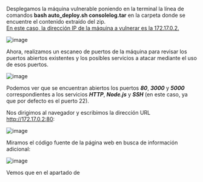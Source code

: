 Desplegamos la máquina vulnerable poniendo en la terminal la línea de comandos **bash auto_deploy.sh consolelog.tar** en la carpeta donde se encuentre el contenido extraído del zip.<br>
<ins>En este caso, la dirección IP de la máquina a vulnerar es la 172.17.0.2.</ins>

  ![image](https://github.com/user-attachments/assets/f9e51544-4137-4530-9ffe-abef1d9ca288)

Ahora, realizamos un escaneo de puertos de la máquina para revisar los puertos abiertos existentes y los posibles servicios a atacar mediante el uso de esos puertos.

  ![image](https://github.com/user-attachments/assets/96315beb-f191-4e64-9908-2189a63b329d)

Podemos ver que se encuentran abiertos los puertos ***80***, ***3000*** y ***5000*** correspondientes a los servicios ***HTTP***, ***Node.js*** y ***SSH*** (en este caso, ya que por defecto es el puerto 22).

Nos dirigimos al navegador y escribimos la dirección URL http://172.17.0.2:80:

  ![image](https://github.com/user-attachments/assets/6d367e77-e196-476f-8c77-1099030d5377)

Miramos el código fuente de la página web en busca de información adicional:

  ![image](https://github.com/user-attachments/assets/a22d1918-aa1f-400f-a4ca-112d6928ccd6)

Vemos que en el apartado de **<script>** se encuentra un archivo llamado "**authentication.js**" y cuyo contenido es este:

  ![image](https://github.com/user-attachments/assets/66ce653e-5434-4609-839b-a7066d0b9103)

Aparentemente, existe un token válido para el subdirectorio web "/recurso/" que es "tokentraviesito".

Realizamos un escaneo de directorios mediante el comando **gobuster** y nos encontramos con uno que se llama **backend**.

  ![image](https://github.com/user-attachments/assets/cd4bfa16-be66-4c51-9691-451f2103599a)

  ![image](https://github.com/user-attachments/assets/bc4c19e7-f3be-4392-92ac-fc583b8bf14f)

Hacemos clic en "**server.js**" para visualizar el contenido de este fichero:

  ![image](https://github.com/user-attachments/assets/07fd4bc6-8805-4a8c-abcf-4ea49426d5f1)

Nos damos cuenta de que parece ser que este servidor escucha peticiones POST en la ruta /recurso/ y devuelve una contraseña si el token proporcionado es correcto.

Podemos probar esto usando curl, enviando una solicitud POST con el token encontrado, para visualizar que nos devuelve la salida.

  ![image](https://github.com/user-attachments/assets/8e296d5b-8a6d-46ef-a0ac-af4aa7f1495e)

Al enviar el token correcto obtenemos una contraseña. Veamos que ocurre en caso de que el token sea incorrecto:

  ![image](https://github.com/user-attachments/assets/5425c607-c02c-4516-b8a8-7292e7f6eb47)

Obtenemos el mensaje de "Unauthorized", ya que no hemos ingresado la clave correcta para obtener acceso al servidor Node.js.

Con la contraseña que tenemos intentaremos realizar un ataque Hydra para obtener el nombre de usuario del SSH.

  ![image](https://github.com/user-attachments/assets/2566f455-a7c8-483e-acbb-14a9f7b179d9)

El usuario cuya contraseña es "**lapassworddebackupmaschingonadetodas**" es "**lovely**".

Nos conectamos por SSH desde el puerto 5000:

  ![image](https://github.com/user-attachments/assets/16a2f7b8-12fc-4451-81db-df1874934d8d)

Hemos logrado acceder a la máquina.

Miramos en el archivo /etc/passwd si existe otro usuario con el que tengamos que realizar la escalada de privilegios.

  ![image](https://github.com/user-attachments/assets/c4814486-1db1-471b-8200-a25af6c495d7)

Comprobamos los archivos binarios que podemos ejecutar como el usuario lovely:

  ![image](https://github.com/user-attachments/assets/dca51a27-1add-429a-9621-9008974ef641)

Tenemos la capacidad de interactuar como usuario root con el comando **nano**, por lo que podemos editar el archivo passwd y quitarle la x al campo de texto del usuario root para poder acceder sin credenciales.

  ![image](https://github.com/user-attachments/assets/bb6b0df3-7480-456a-bf92-7c4b9c7491e2)

Finalmente, accedemos como el usuario root escribiendo en la terminal **su root**.

  ![image](https://github.com/user-attachments/assets/bc9606f4-bdd7-491b-b754-140fcab76a09)

Hemos accedido como el usuario root, por lo que ahora tenemos todos los privilegios existentes dentro del sistema.

Una vez finalizamos con la máquina de Dockerlabs presionamos **Ctrl+C** para eliminarla.

  ![image](https://github.com/user-attachments/assets/3592457c-5759-4900-9260-2ecc2ffe0f91)
